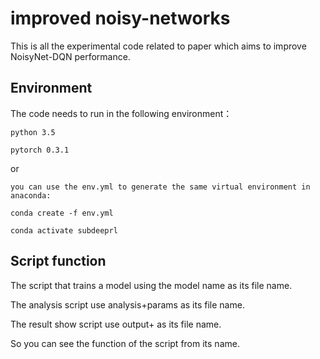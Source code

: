 # improved noisy-networks

This is all the experimental code related to paper which aims to improve NoisyNet-DQN performance.

## Environment
The code needs to run in the following environment：

    python 3.5

    pytorch 0.3.1

or

    you can use the env.yml to generate the same virtual environment in anaconda:

    conda create -f env.yml

    conda activate subdeeprl

## Script function

The script that trains a model using the model name as its file name.

The analysis script use analysis+params as its file name.

The result show script use output+ as its file name.

So you can see the function of the script from its name.

